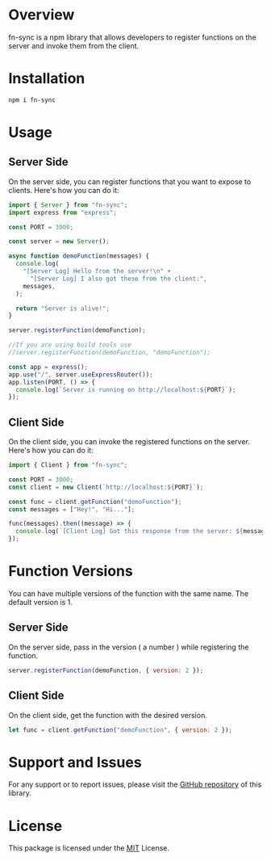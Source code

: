 # Overview

fn-sync is a npm library that allows developers to register functions on the server and invoke them from the client.

# Installation

```bash
npm i fn-sync
```

# Usage

## Server Side

On the server side, you can register functions that you want to expose to clients. Here's how you can do it:

```javascript
import { Server } from "fn-sync";
import express from "express";

const PORT = 3000;

const server = new Server();

async function demoFunction(messages) {
  console.log(
    "[Server Log] Hello from the server!\n" +
      "[Server Log] I also got these from the client:",
    messages,
  );

  return "Server is alive!";
}

server.registerFunction(demoFunction);

//If you are using build tools use
//server.registerFunction(demoFunction, "demoFunction");

const app = express();
app.use("/", server.useExpressRouter());
app.listen(PORT, () => {
  console.log(`Server is running on http://localhost:${PORT}`);
});
```

## Client Side

On the client side, you can invoke the registered functions on the server. Here's how you can do it:

```javascript
import { Client } from "fn-sync";

const PORT = 3000;
const client = new Client(`http://localhost:${PORT}`);

const func = client.getFunction("demoFunction");
const messages = ["Hey!", "Hi..."];

func(messages).then((message) => {
  console.log(`[Client Log] Got this response from the server: ${message}`);
});
```

# Function Versions

You can have multiple versions of the function with the same name. The default version is 1.

## Server Side

On the server side, pass in the version ( a number ) while registering the function.

```javascript
server.registerFunction(demoFunction, { version: 2 });
```

## Client Side

On the client side, get the function with the desired version.

```javascript
let func = client.getFunction("demoFunction", { version: 2 });
```

# Support and Issues

For any support or to report issues, please visit the [GitHub repository](https://github.com/nandesh-dev/FnSync) of this library.

# License

This package is licensed under the [MIT](https://github.com/nandesh-dev/FnSync/blob/function-version/LICENSE.md) License.

